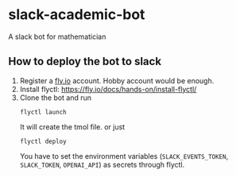 # slack-academic-bot
A slack bot for mathematician

## How to deploy the bot to slack
1. Register a [fly.io](https://fly.io/) account. Hobby account would be enough. 
2. Install flyctl: https://fly.io/docs/hands-on/install-flyctl/
3. Clone the bot and run 
	```
	flyctl launch
	```
	It will create the tmol file.
   or just 
	```
	flyctl deploy
	```
   You have to set the environment variables (``SLACK_EVENTS_TOKEN``, ``SLACK_TOKEN``, ``OPENAI_API``) as secrets through flyctl.
